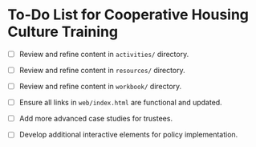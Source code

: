 # To-Do List for Cooperative Housing Culture Training

- [ ] Review and refine content in `activities/` directory.
- [ ] Review and refine content in `resources/` directory.
- [ ] Review and refine content in `workbook/` directory.
- [ ] Ensure all links in `web/index.html` are functional and updated.
- [ ] Add more advanced case studies for trustees.
- [ ] Develop additional interactive elements for policy implementation.



